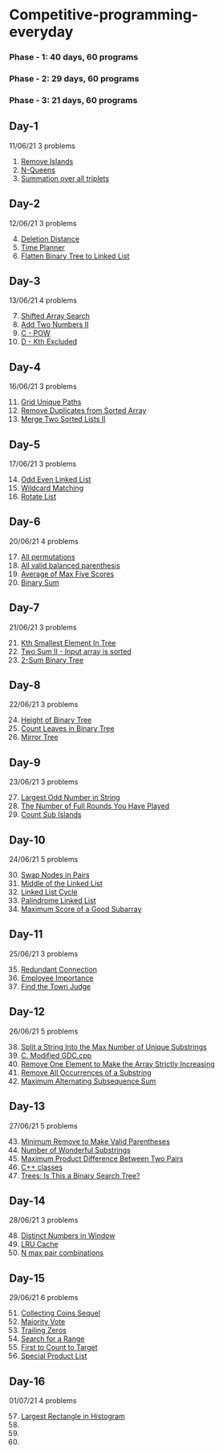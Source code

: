 # Competitive-programming-everyday
### Phase - 1: 40 days, 60 programs
### Phase - 2: 29 days, 60 programs
### Phase - 3: 21 days, 60 programs


## Day-1
11/06/21
3 problems

1. [Remove Islands](https://www.youtube.com/watch?v=4tYoVx0QoN0)
2. [N-Queens](https://leetcode.com/problems/n-queens/)
3. [Summation over all triplets](https://www.hackerearth.com/challenges/competitive/nokia-collegiate-code-warriors-hunt-2021/algorithm/find-it-5-16e2e6bd/)

## Day-2
12/06/21
3 problems

4. [Deletion Distance](https://www.pramp.com/challenge/61ojWAjLJbhob2nP2q1O)
5. [Time Planner](https://www.pramp.com/challenge/3QnxW6xoPLTNl5jX5Lg1)
6. [Flatten Binary Tree to Linked List](https://leetcode.com/problems/flatten-binary-tree-to-linked-list/)

## Day-3
13/06/21
4 problems

7. [Shifted Array Search](https://www.pramp.com/challenge/N5LYMbYzyOtbpovQoYPX)
8. [Add Two Numbers II](https://leetcode.com/problems/add-two-numbers-ii/)
9. [C - POW](https://atcoder.jp/contests/abc205/tasks/abc205_c)
10. [D - Kth Excluded](https://atcoder.jp/contests/abc205/tasks/abc205_d)

## Day-4
16/06/21
3 problems

11. [Grid Unique Paths](https://www.interviewbit.com/problems/grid-unique-paths/)
12. [Remove Duplicates from Sorted Array](https://www.interviewbit.com/problems/remove-duplicates-from-sorted-array/)
13. [Merge Two Sorted Lists II](https://www.interviewbit.com/problems/merge-two-sorted-lists-ii/)

## Day-5
17/06/21
3 problems

14. [Odd Even Linked List](https://leetcode.com/problems/odd-even-linked-list/submissions/)
15. [Wildcard Matching](https://leetcode.com/problems/wildcard-matching/submissions/)
16. [Rotate List](https://leetcode.com/problems/rotate-list/submissions/)

## Day-6
20/06/21
4 problems

17. [All permutations](https://codedrills.io/problems/all-permutations)
18. [All valid balanced parenthesis](https://codedrills.io/problems/all-valid-balanced-parenthesis)
19. [Average of Max Five Scores](https://codedrills.io/problems/average-of-max-five-scores)
20. [Binary Sum](https://codedrills.io/problems/binary-sum)

## Day-7
21/06/21
3 problems

21. [Kth Smallest Element In Tree](https://www.interviewbit.com/problems/kth-smallest-element-in-tree/)
22. [Two Sum II - Input array is sorted](https://leetcode.com/problems/two-sum-ii-input-array-is-sorted/)
23. [2-Sum Binary Tree](https://www.interviewbit.com/problems/2sum-binary-tree/)

## Day-8
22/06/21
3 problems

24. [Height of Binary Tree](https://practice.geeksforgeeks.org/problems/height-of-binary-tree/1)
25. [Count Leaves in Binary Tree](https://practice.geeksforgeeks.org/problems/count-leaves-in-binary-tree/1)
26. [Mirror Tree](https://practice.geeksforgeeks.org/problems/mirror-tree/1#)

## Day-9
23/06/21
3 problems

27. [Largest Odd Number in String](https://leetcode.com/contest/weekly-contest-246/problems/largest-odd-number-in-string/)
28. [The Number of Full Rounds You Have Played](https://leetcode.com/contest/weekly-contest-246/problems/the-number-of-full-rounds-you-have-played/)
29. [Count Sub Islands](https://leetcode.com/contest/weekly-contest-246/problems/count-sub-islands/)

## Day-10
24/06/21
5 problems

30. [Swap Nodes in Pairs](https://leetcode.com/problems/swap-nodes-in-pairs/)
31. [Middle of the Linked List](https://leetcode.com/problems/middle-of-the-linked-list/)
32. [Linked List Cycle](https://leetcode.com/problems/linked-list-cycle/)
33. [Palindrome Linked List](https://leetcode.com/problems/palindrome-linked-list/)
34. [Maximum Score of a Good Subarray](https://leetcode.com/problems/maximum-score-of-a-good-subarray/)

## Day-11
25/06/21
3 problems

35. [Redundant Connection](https://leetcode.com/explore/challenge/card/june-leetcoding-challenge-2021/606/week-4-june-22nd-june-28th/3791/)
36. [Employee Importance](https://leetcode.com/problems/employee-importance/)
37. [Find the Town Judge](https://leetcode.com/problems/find-the-town-judge/)

## Day-12
26/06/21
5 problems

38. [Split a String Into the Max Number of Unique Substrings](https://leetcode.com/problems/split-a-string-into-the-max-number-of-unique-substrings/)
39. [C. Modified GDC.cpp](https://codeforces.com/problemset/problem/75/C)
40. [Remove One Element to Make the Array Strictly Increasing](https://leetcode.com/contest/biweekly-contest-55/problems/remove-one-element-to-make-the-array-strictly-increasing/)
41. [Remove All Occurrences of a Substring](https://leetcode.com/contest/biweekly-contest-55/problems/remove-all-occurrences-of-a-substring/)
42. [Maximum Alternating Subsequence Sum](https://leetcode.com/contest/biweekly-contest-55/problems/maximum-alternating-subsequence-sum/)

## Day-13
27/06/21
5 problems

43. [Minimum Remove to Make Valid Parentheses](https://leetcode.com/problems/minimum-remove-to-make-valid-parentheses/)
44. [Number of Wonderful Substrings](https://leetcode.com/contest/weekly-contest-247/problems/number-of-wonderful-substrings/)
45. [Maximum Product Difference Between Two Pairs](https://leetcode.com/contest/weekly-contest-247/problems/maximum-product-difference-between-two-pairs/)
46. [C++ classes](https://www.javatpoint.com/cpp-this-pointer)
47. [Trees: Is This a Binary Search Tree?](https://www.hackerrank.com/challenges/ctci-is-binary-search-tree/problem?h_l=interview&playlist_slugs%5B%5D=interview-preparation-kit&playlist_slugs%5B%5D=trees)

## Day-14
28/06/21
3 problems

48. [Distinct Numbers in Window](https://www.interviewbit.com/old/problems/distinct-numbers-in-window/)
49. [LRU Cache](interviewbit.com/old/problems/lru-cache/)
50. [N max pair combinations](https://www.interviewbit.com/old/problems/n-max-pair-combinations/)

## Day-15
29/06/21
6 problems

51. [Collecting Coins Sequel](https://binarysearch.com/problems/Collecting-Coins-Sequel)
52. [Majority Vote](https://binarysearch.com/problems/Majority-Vote)
53. [Trailing Zeros](https://binarysearch.com/problems/Trailing-Zeros)
54. [Search for a Range](https://www.interviewbit.com/old/problems/search-for-a-range/)
55. [First to Count to Target](https://binarysearch.com/problems/First-to-Count-to-Target)
56. [Special Product List](https://binarysearch.com/problems/Special-Product-List)

## Day-16
01/07/21
4 problems

57. [Largest Rectangle in Histogram](https://leetcode.com/problems/largest-rectangle-in-histogram/)
58. []()
59. []()
60. []()